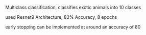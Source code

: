 Multiclass classification, classifies exotic animals into 10 classes

used Resnet9 Architecture, 82% Accuracy, 8 epochs

early stopping can be implemented at around an accuracy of 80
